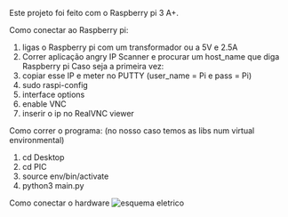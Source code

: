 Este projeto foi feito com o Raspberry pi 3 A+.

Como conectar ao Raspberry pi:
1. ligas o Raspberry pi com um transformador ou a 5V e 2.5A
2. Correr aplicação angry IP Scanner e procurar um host_name que diga Raspberry pi
   Caso seja a primeira vez:
  3. copiar esse IP e meter no PUTTY (user_name = Pi e pass = Pi)
  4. sudo raspi-config
  5. interface options
  6. enable VNC
7. inserir o ip no RealVNC viewer

Como correr o programa:
(no nosso caso temos as libs num virtual environmental)
1. cd Desktop
2. cd PIC
3. source env/bin/activate
4. python3 main.py

Como conectar o hardware
![esquema eletrico](https://github.com/miguel5andrade/PIC1_project/assets/109182326/c24ebe51-8938-42d8-ae0d-61d7fc987c15)

